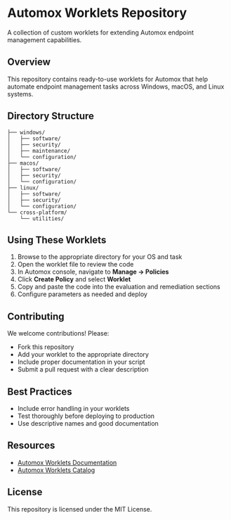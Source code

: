 # Automox Worklets Repository

A collection of custom worklets for extending Automox endpoint management capabilities.

## Overview

This repository contains ready-to-use worklets for Automox that help automate endpoint management tasks across Windows, macOS, and Linux systems.

## Directory Structure

```
├── windows/
│   ├── software/
│   ├── security/
│   ├── maintenance/
│   └── configuration/
├── macos/
│   ├── software/
│   ├── security/
│   └── configuration/
├── linux/
│   ├── software/
│   ├── security/
│   └── configuration/
└── cross-platform/
    └── utilities/
```

## Using These Worklets

1. Browse to the appropriate directory for your OS and task
2. Open the worklet file to review the code
3. In Automox console, navigate to **Manage → Policies**
4. Click **Create Policy** and select **Worklet**
5. Copy and paste the code into the evaluation and remediation sections
6. Configure parameters as needed and deploy

## Contributing

We welcome contributions! Please:
- Fork this repository
- Add your worklet to the appropriate directory
- Include proper documentation in your script
- Submit a pull request with a clear description

## Best Practices

- Include error handling in your worklets
- Test thoroughly before deploying to production
- Use descriptive names and good documentation

## Resources

- [Automox Worklets Documentation](https://help.automox.com/hc/en-us/articles/5352100773396-How-to-Use-Worklets)
- [Automox Worklets Catalog](https://www.automox.com/worklets)

## License

This repository is licensed under the MIT License.
